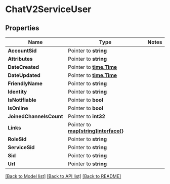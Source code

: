 # ChatV2ServiceUser

## Properties
Name | Type | Notes
------------ | ------------- | -------------
**AccountSid** | Pointer to **string** | 
**Attributes** | Pointer to **string** | 
**DateCreated** | Pointer to [**time.Time**](time.Time.md) | 
**DateUpdated** | Pointer to [**time.Time**](time.Time.md) | 
**FriendlyName** | Pointer to **string** | 
**Identity** | Pointer to **string** | 
**IsNotifiable** | Pointer to **bool** | 
**IsOnline** | Pointer to **bool** | 
**JoinedChannelsCount** | Pointer to **int32** | 
**Links** | Pointer to [**map[string]interface{}**](.md) | 
**RoleSid** | Pointer to **string** | 
**ServiceSid** | Pointer to **string** | 
**Sid** | Pointer to **string** | 
**Url** | Pointer to **string** | 

[[Back to Model list]](../README.md#documentation-for-models) [[Back to API list]](../README.md#documentation-for-api-endpoints) [[Back to README]](../README.md)


